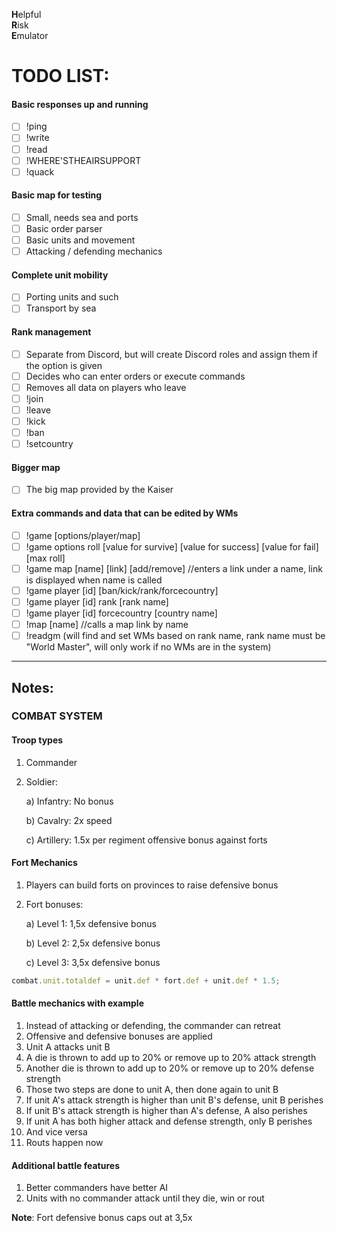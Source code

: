 **H**elpful <br>
**R**isk <br>
**E**mulator

# TODO LIST:

#### Basic responses up and running
- [ ] !ping
- [ ] !write
- [ ] !read
- [ ] !WHERE'STHEAIRSUPPORT
- [ ] !quack

#### Basic map for testing
- [ ] Small, needs sea and ports
- [ ] Basic order parser
- [ ] Basic units and movement
- [ ] Attacking / defending mechanics

#### Complete unit mobility
- [ ] Porting units and such
- [ ] Transport by sea

#### Rank management
- [ ] Separate from Discord, but will create Discord roles and assign them if the option is given
- [ ] Decides who can enter orders or execute commands
- [ ] Removes all data on players who leave
- [ ] !join
- [ ] !leave
- [ ] !kick
- [ ] !ban
- [ ] !setcountry

#### Bigger map
- [ ] The big map provided by the Kaiser

#### Extra commands and data that can be edited by WMs
- [ ] !game [options/player/map]
- [ ] !game options roll [value for survive] [value for success] [value for fail] [max roll]
- [ ] !game map [name] [link] [add/remove]  //enters a link under a name, link is displayed when name is called
- [ ] !game player [id] [ban/kick/rank/forcecountry]
- [ ] !game player [id] rank [rank name]
- [ ] !game player [id] forcecountry [country name]
- [ ] !map [name]  //calls a map link by name
- [ ] !readgm (will find and set WMs based on rank name, rank name must be "World Master", will only work if no WMs are in the system)

---

## Notes:

### COMBAT SYSTEM

#### Troop types

1. Commander

2. Soldier:
	
	a) Infantry: No bonus
	
	b) Cavalry: 2x speed
	
	c) Artillery: 1.5x per regiment offensive bonus against forts

#### Fort Mechanics

1. Players can build forts on provinces to raise defensive bonus

2. Fort bonuses:
	
	a) Level 1: 1,5x defensive bonus
	
	b) Level 2: 2,5x defensive bonus
	
	c) Level 3: 3,5x defensive bonus

```js
combat.unit.totaldef = unit.def * fort.def + unit.def * 1.5;
```

#### Battle mechanics with example

1. Instead of attacking or defending, the commander can retreat
2. Offensive and defensive bonuses are applied
3. Unit A attacks unit B
4. A die is thrown to add up to 20% or remove up to 20% attack strength
5. Another die is thrown to add up to 20% or remove up to 20% defense strength
6. Those two steps are done to unit A, then done again to unit B
7. If unit A's attack strength is higher than unit B's defense, unit B perishes
8. If unit B's attack strength is higher than A's defense, A also perishes
9. If unit A has both higher attack and defense strength, only B perishes
10. And vice versa
11. Routs happen now

#### Additional battle features

1. Better commanders have better AI
2. Units with no commander attack until they die, win or rout

**Note**: Fort defensive bonus caps out at 3,5x





